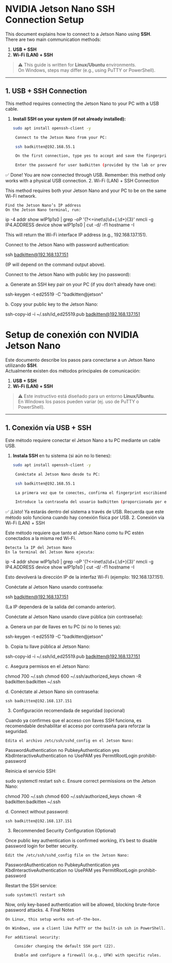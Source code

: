 # NVIDIA Jetson Nano SSH Connection Setup

This document explains how to connect to a Jetson Nano using **SSH**.  
There are two main communication methods:

1. **USB + SSH**  
2. **Wi-Fi (LAN) + SSH**  

> ⚠️ This guide is written for **Linux/Ubuntu** environments.  
> On Windows, steps may differ (e.g., using PuTTY or PowerShell).

---

## 1. USB + SSH Connection

This method requires connecting the Jetson Nano to your PC with a USB cable.

1. **Install SSH on your system (if not already installed):**  
   ```bash
   sudo apt install openssh-client -y

    Connect to the Jetson Nano from your PC:

    ssh badkitten@192.168.55.1

    On the first connection, type yes to accept and save the fingerprint.

    Enter the password for user badkitten (provided by the lab or previously set on your Jetson Nano).

✅ Done! You are now connected through USB.
Remember: this method only works with a physical USB connection.
2. Wi-Fi (LAN) + SSH Connection

This method requires both your Jetson Nano and your PC to be on the same Wi-Fi network.

    Find the Jetson Nano’s IP address
    On the Jetson Nano terminal, run:

ip -4 addr show wlP1p1s0 | grep -oP '(?<=inet\s)\d+(\.\d+){3}'
nmcli -g IP4.ADDRESS device show wlP1p1s0 | cut -d/ -f1
hostname -I

This will return the Wi-Fi interface IP address (e.g., 192.168.137.151).

Connect to the Jetson Nano with password authentication:

ssh badkitten@192.168.137.151

(IP will depend on the command output above).

Connect to the Jetson Nano with public key (no password):

a. Generate an SSH key pair on your PC (if you don’t already have one):

ssh-keygen -t ed25519 -C "badkitten@jetson"

b. Copy your public key to the Jetson Nano:

ssh-copy-id -i ~/.ssh/id_ed25519.pub badkitten@192.168.137.151
# Setup de conexión con NVIDIA Jetson Nano

Este documento describe los pasos para conectarse a un Jetson Nano utilizando **SSH**.  
Actualmente existen dos métodos principales de comunicación:

1. **USB + SSH**  
2. **Wi-Fi (LAN) + SSH**  

> ⚠️ Este instructivo está diseñado para un entorno **Linux/Ubuntu**.  
> En Windows los pasos pueden variar (ej. uso de PuTTY o PowerShell).

---

## 1. Conexión vía USB + SSH

Este método requiere conectar el Jetson Nano a tu PC mediante un cable USB.

1. **Instala SSH** en tu sistema (si aún no lo tienes):  
   ```bash
   sudo apt install openssh-client -y

    Conéctate al Jetson Nano desde tu PC:

    ssh badkitten@192.168.55.1

    La primera vez que te conectes, confirma el fingerprint escribiendo yes.

    Introduce la contraseña del usuario badkitten (proporcionada por el laboratorio o definida en tu Jetson Nano).

✅ ¡Listo! Ya estarás dentro del sistema a través de USB.
Recuerda que este método solo funciona cuando hay conexión física por USB.
2. Conexión vía Wi-Fi (LAN) + SSH

Este método requiere que tanto el Jetson Nano como tu PC estén conectados a la misma red Wi-Fi.

    Detecta la IP del Jetson Nano
    En la terminal del Jetson Nano ejecuta:

ip -4 addr show wlP1p1s0 | grep -oP '(?<=inet\s)\d+(\.\d+){3}'
nmcli -g IP4.ADDRESS device show wlP1p1s0 | cut -d/ -f1
hostname -I

Esto devolverá la dirección IP de la interfaz Wi-Fi (ejemplo: 192.168.137.151).

Conéctate al Jetson Nano usando contraseña:

ssh badkitten@192.168.137.151

(La IP dependerá de la salida del comando anterior).

Conéctate al Jetson Nano usando clave pública (sin contraseña):

a. Genera un par de llaves en tu PC (si no lo tienes ya):

ssh-keygen -t ed25519 -C "badkitten@jetson"

b. Copia tu llave pública al Jetson Nano:

ssh-copy-id -i ~/.ssh/id_ed25519.pub badkitten@192.168.137.151

c. Asegura permisos en el Jetson Nano:

chmod 700 ~/.ssh
chmod 600 ~/.ssh/authorized_keys
chown -R badkitten:badkitten ~/.ssh

d. Conéctate al Jetson Nano sin contraseña:

    ssh badkitten@192.168.137.151

3. Configuración recomendada de seguridad (opcional)

Cuando ya confirmes que el acceso con llaves SSH funciona, es recomendable deshabilitar el acceso por contraseña para reforzar la seguridad.

    Edita el archivo /etc/ssh/sshd_config en el Jetson Nano:

PasswordAuthentication no
PubkeyAuthentication yes
KbdInteractiveAuthentication no
UsePAM yes
PermitRootLogin prohibit-password

Reinicia el servicio SSH:

sudo systemctl restart ssh
c. Ensure correct permissions on the Jetson Nano:

chmod 700 ~/.ssh
chmod 600 ~/.ssh/authorized_keys
chown -R badkitten:badkitten ~/.ssh

d. Connect without password:

    ssh badkitten@192.168.137.151

3. Recommended Security Configuration (Optional)

Once public key authentication is confirmed working, it’s best to disable password login for better security.

    Edit the /etc/ssh/sshd_config file on the Jetson Nano:

PasswordAuthentication no
PubkeyAuthentication yes
KbdInteractiveAuthentication no
UsePAM yes
PermitRootLogin prohibit-password

Restart the SSH service:

    sudo systemctl restart ssh

Now, only key-based authentication will be allowed, blocking brute-force password attacks.
4. Final Notes

    On Linux, this setup works out-of-the-box.

    On Windows, use a client like PuTTY or the built-in ssh in PowerShell.

    For additional security:

        Consider changing the default SSH port (22).

        Enable and configure a firewall (e.g., UFW) with specific rules.

